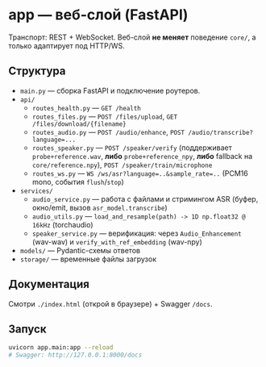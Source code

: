 # app — веб-слой (FastAPI)

Транспорт: REST + WebSocket. Веб-слой **не меняет** поведение `core/`, а только адаптирует под HTTP/WS.

## Структура
- `main.py` — сборка FastAPI и подключение роутеров.
- `api/`
  - `routes_health.py` — `GET /health`
  - `routes_files.py` — `POST /files/upload`, `GET /files/download/{filename}`
  - `routes_audio.py` — `POST /audio/enhance`, `POST /audio/transcribe?language=...`
  - `routes_speaker.py` — `POST /speaker/verify` (поддерживает `probe+reference.wav`, **либо** `probe+reference_npy`, **либо** fallback на `core/reference.npy`), `POST /speaker/train/microphone`
  - `routes_ws.py` — `WS /ws/asr?language=..&sample_rate=..` (PCM16 mono, события `flush`/`stop`)
- `services/`
  - `audio_service.py` — работа с файлами и стримингом ASR (буфер, окно/emit, вызов `asr_model.transcribe`)
  - `audio_utils.py` — `load_and_resample(path) -> 1D np.float32 @ 16kHz` (torchaudio)
  - `speaker_service.py` — верификация: через `Audio_Enhancement` (wav-wav) и `verify_with_ref_embedding` (wav-npy)
- `models/` — Pydantic-схемы ответов
- `storage/` — временные файлы загрузок

## Документация
Смотри `./index.html` (открой в браузере) + Swagger `/docs`.


## Запуск
```bash
uvicorn app.main:app --reload
# Swagger: http://127.0.0.1:8000/docs
